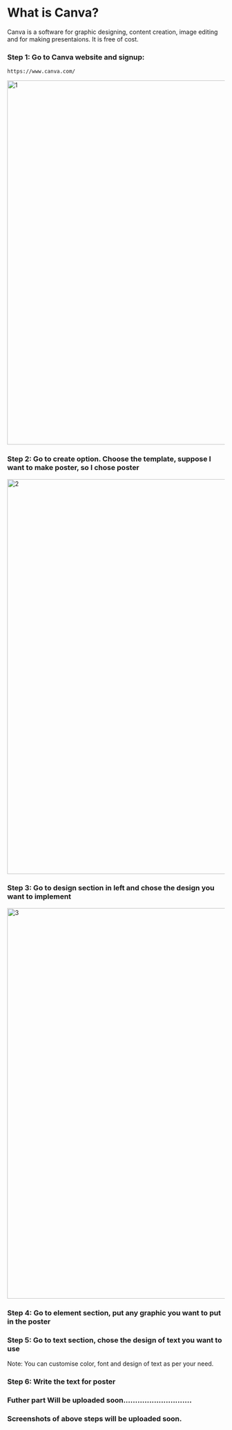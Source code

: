 # What is Canva?

Canva is a software for graphic designing, content creation, image editing and for making presentaions. It is free of cost.

### Step 1: Go to Canva website and signup:
    https://www.canva.com/

<img width="1920" height="843" alt="1" src="https://github.com/user-attachments/assets/99253a4f-6ed3-4de8-bc17-211b54217374" />

### Step 2: Go to create option. Choose the template, suppose I want to make poster, so I chose poster

<img width="1862" height="914" alt="2" src="https://github.com/user-attachments/assets/fe7e0826-9bf0-4775-9f62-530f3b1d6f95" />

### Step 3: Go to design section in left and chose the design you want to implement

<img width="1920" height="904" alt="3" src="https://github.com/user-attachments/assets/6a7033a4-ad77-4210-86f1-76b46dc6f478" />

### Step 4: Go to element section, put any graphic you want to put in the poster

### Step 5: Go to text section, chose the design of text you want to use
Note: You can customise color, font and design of text as per your need.

### Step 6: Write the text for poster

### Futher part Will be uploaded soon.............................
### Screenshots of above steps will be uploaded soon.
